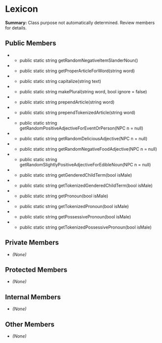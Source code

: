# Lexicon

**Summary:** Class purpose not automatically determined. Review members for details.

## Public Members
- - public static string getRandomNegativeItemSlanderNoun()
- - public static string getProperArticleForWord(string word)
- - public static string capitalize(string text)
- - public static string makePlural(string word, bool ignore = false)
- - public static string prependArticle(string word)
- - public static string prependTokenizedArticle(string word)
- - public static string getRandomPositiveAdjectiveForEventOrPerson(NPC n = null)
- - public static string getRandomDeliciousAdjective(NPC n = null)
- - public static string getRandomNegativeFoodAdjective(NPC n = null)
- - public static string getRandomSlightlyPositiveAdjectiveForEdibleNoun(NPC n = null)
- - public static string getGenderedChildTerm(bool isMale)
- - public static string getTokenizedGenderedChildTerm(bool isMale)
- - public static string getPronoun(bool isMale)
- - public static string getTokenizedPronoun(bool isMale)
- - public static string getPossessivePronoun(bool isMale)
- - public static string getTokenizedPossessivePronoun(bool isMale)

## Private Members
- *(None)*

## Protected Members
- *(None)*

## Internal Members
- *(None)*

## Other Members
- *(None)*
